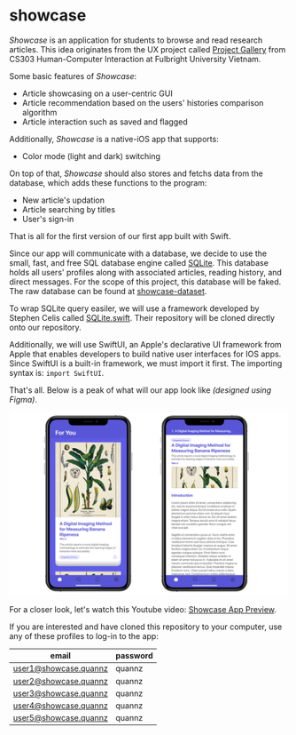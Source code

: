 # showcase

*Showcase* is an application for students to browse and read research articles. This idea originates from the UX project called [Project Gallery](https://www.behance.net/gallery/120240899/Project-Gallery/modules/684326629) from CS303 Human-Computer Interaction at Fulbright University Vietnam.

Some basic features of *Showcase*:
- Article showcasing on a user-centric GUI
- Article recommendation based on the users' histories comparison algorithm
- Article interaction such as saved and flagged

Additionally, *Showcase* is a native-iOS app that supports:
- Color mode (light and dark) switching

On top of that, *Showcase* should also stores and fetchs data from the database, which adds these functions to the program:
- New article's updation
- Article searching by titles
- User's sign-in

That is all for the first version of our first app built with Swift.

Since our app will communicate with a database, we decide to use the small, fast, and free SQL database engine called [SQLite](https://www.sqlite.org). This database holds all users' profiles along with associated articles, reading history, and direct messages. For the scope of this project, this database will be faked. The raw database can be found at [showcase-dataset](https://github.com/ducquando/showcase-dataset).

To wrap SQLite query easiler, we will use a framework developed by Stephen Celis called [SQLite.swift](https://github.com/stephencelis/SQLite.swift). Their repository will be cloned directly onto our repository.

Additionally, we will use SwiftUI, an Apple's declarative UI framework from Apple that enables developers to build native user interfaces for IOS apps. Since SwiftUI is a built-in framework, we must import it first. The importing syntax is: `import SwiftUI`.

That's all. Below is a peak of what will our app look like *(designed using Figma)*.

![alt text](https://github.com/ducquando/learn-swift/blob/main/images/app_preview.png "Showcase app preview")

For a closer look, let's watch this Youtube video: [Showcase App Preview](https://youtu.be/XA_s9ia5n2s).

If you are interested and have cloned this repository to your computer, use any of these profiles to log-in to the app:

email | password 
--- | ---
user1@showcase.quannz | quannz
user2@showcase.quannz | quannz
user3@showcase.quannz | quannz
user4@showcase.quannz | quannz
user5@showcase.quannz | quannz
